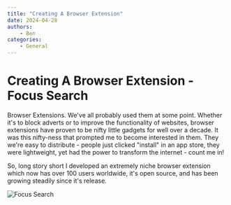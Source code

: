 ```yaml
---
title: "Creating A Browser Extension"
date: 2024-04-28
authors:
    - Ben
categories:
    - General
---
```


# Creating A Browser Extension - Focus Search
Browser Extensions. We've all probably used them at some point. Whether it's to block adverts or to improve the functionality of websites, browser extensions have proven to be nifty little gadgets for well over a decade.
It was this nifty-ness that prompted me to become interested in them. They we're easy to distribute - people just clicked "install" in an app store, they were lightweight, yet had the power to transform the internet - count me in!

So, long story short I developed an extremely niche browser extension which now has over 100 users worldwide, it's open source, and has been growing steadily since it's release.

![Focus Search](https://lh3.googleusercontent.com/dhuCvYUjV9gyRq_Mm9nxIgvjeJhGo_ctgs8nZnxvaIHvejiwisfha1qcm1SPPwguCYcrz3EsNAiGstFZWwreu9ljVg=s800-w800-h500)
